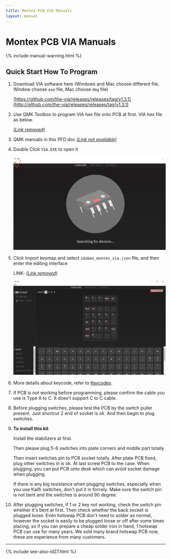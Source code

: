 ```yaml
---
title: Montex PCB VIA Manuals
layout: manual
---
```


# Montex PCB VIA Manuals

{% include manual-warning.html %}

## Quick Start How To Program

1.  Download VIA software here (Windows and Mac choose different file, Window choose `exe` file, Mac choose `dmg` file)

    [https://github.com/the-via/releases/releases/tag/v1.3.1](http://github.com/the-via/releases/releases/tag/v1.3.1)

2.  Use QMK Toolbox to program VIA hex file onto PCB at first. VIA hex file as below.

    [*(Link removed)*]()

3.  QMK manuals in this PFD doc [*(Link not available)*]()

3.  Double Click `VIA.EXE` to open it
 
    <img src="image-4.jpg" width="640" height="auto" style="max-width: 100%;">

4.  Click Import keymap and select `idobao_montex_via.json` file, and then enter the editing interface

    LINK: [*(Link removed)*]()

    <img src="image-5.jpg" width="640" height="auto" style="max-width: 100%;">    

6.  More details about keycode, refer to [Keycodes](https://docs.qmk.fm/#/keycodes).

7.  If PCB is not working before programming, please confirm the cable you use is Type A to C. It does't support C to C cable.

8.  Before plugging switches, please test the PCB by the switch puller present. Just shortcut 2 end of socket is ok. And then begin to plug switches.

9.  **To install this kit**

    Install the stabilizers at first.

    Then please plug 5-6 switches into plate corners and middle part totally

    Then insert switches pin to PCB socket totally. After plate PCB fixed, plug other switches in is ok. At last screw PCB to the case. When plugging, you can put PCB onto desk which can avoid socket damage when plugging.

    If there is any big resistance when plugging switches, especially when you use Kailh switches, don't put it in forcely. Make sure the switch pin is not bent and the switches is around 90 degree.

10. After plugging switches, if 1 or 2 key not working, check the switch pin whether it's bent at first. Then check whether the back socket is plugged loose. Even hotswap PCB don't need to solder as normal, however the socket is easily to be plugged loose or off after some times placing, so if you can prepare a cheap solder iron in hand, 1 hotswap PCB can use for many years. We sold many brand hotswap PCB now, these are experience from many customers.

---

{% include see-also-id27.html %}

